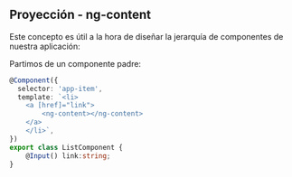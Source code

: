## Proyección - ng-content

Este concepto es útil a la hora de diseñar la jerarquía de componentes de nuestra aplicación:

Partimos de un componente padre:
```ts
@Component({
  selector: 'app-item',
  template: `<li>
    <a [href]="link">
        <ng-content></ng-content>
    </a>
    </li>`,
})
export class ListComponent {
    @Input() link:string;
}
```



